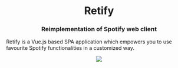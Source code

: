 <p align="center">
<h1 align="center">Retify</h1>
<h3 align="center">Reimplementation of Spotify web client</h3>
</p>

Retify is a Vue.js based SPA application which empowers you to use favourite Spotify functionalities in a customized way.

<p align="center">
  <img align="center" src="https://images.opencollective.com/vuejs/25a8146/logo/256.png">
 </p>
